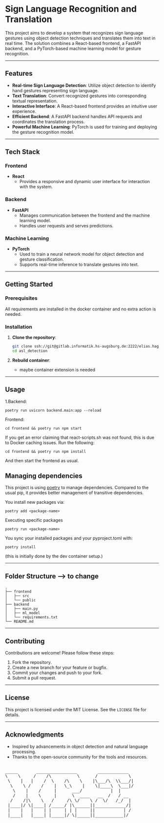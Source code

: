 # Sign Language Recognition and Translation

This project aims to develop a system that recognizes sign language gestures using object detection techniques and translates them into text in real time. The solution combines a React-based frontend, a FastAPI backend, and a PyTorch-based machine learning model for gesture recognition.

---

## Features

- **Real-time Sign Language Detection**: Utilize object detection to identify hand gestures representing sign language.
- **Text Translation**: Convert recognized gestures into corresponding textual representation.
- **Interactive Interface**: A React-based frontend provides an intuitive user experience.
- **Efficient Backend**: A FastAPI backend handles API requests and coordinates the translation process.
- **Powerful Machine Learning**: PyTorch is used for training and deploying the gesture recognition model.

---

## Tech Stack

### Frontend

- **React**
  - Provides a responsive and dynamic user interface for interaction with the system.

### Backend

- **FastAPI**
  - Manages communication between the frontend and the machine learning model.
  - Handles user requests and serves predictions.

### Machine Learning

- **PyTorch**
  - Used to train a neural network model for object detection and gesture classification.
  - Supports real-time inference to translate gestures into text.

---

## Getting Started

### Prerequisites

All requirements are installed in the docker container and no extra action is needed.

### Installation

1. **Clone the repository**:

   ```bash
   git clone ssh://git@gitlab.informatik.hs-augsburg.de:2222/elias.haggenmueller/asl_detection.git
   cd asl_detection
   ```

2. **Rebuild container**:

   - maybe container extension is needed

---

## Usage

1.Backend:

```shell
poetry run uvicorn backend.main:app --reload
```

Frontend:

```shell
cd frontend && poetry run npm start
```

If you get an error claiming that react-scripts.sh was not found, this is due to Docker caching issues.
Run the following:

```shell
cd frontend && poetry run npm install
```

And then start the frontend as usual.

## Managing dependencies

This project is using [poetry](https://python-poetry.org/) to manage dependencies.
Compared to the usual pip, it provides better management of transitive dependencies.

You install new packages via:

```shell
poetry add <package-name>
```

Executing specific packages

```shell
poetry run <package-name>
```

You sync your installed packages and your
pyproject.toml with:

```shell
poetry install
```

(this is initially done by the dev container setup.)

---

## Folder Structure --> to change

```
.
├── frontend
│   ├── src
│   └── public
├── backend
│   ├── main.py
│   ├── ml_model
│   └── requirements.txt
└── README.md
```

---

## Contributing

Contributions are welcome! Please follow these steps:

1. Fork the repository.
2. Create a new branch for your feature or bugfix.
3. Commit your changes and push to your fork.
4. Submit a pull request.

---

## License

This project is licensed under the MIT License. See the `LICENSE` file for details.

---

## Acknowledgments

- Inspired by advancements in object detection and natural language processing.
- Thanks to the open-source community for the tools and resources.

<pre>
                                                   
_____       ________________        ____________   
\    \     /    /\          \      /            \  
 \    |   |    /  \    /\    \    |\___/\  \\___/| 
  \    \ /    /    |   \_\    |    \|____\  \___|/ 
   \    |    /     |      ___/           |  |      
   /    |    \     |      \  ____   __  /   / __   
  /    /|\    \   /     /\ \/    \ /  \/   /_/  |  
 |____|/ \|____| /_____/ |\______||____________/|  
 |    |   |    | |     | | |     ||           | /  
 |____|   |____| |_____|/ \|_____||___________|/   
                                                   
</pre>
